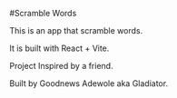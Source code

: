 #Scramble Words

This is an app that scramble words.

It is built with React + Vite.

Project Inspired by a friend.

Built by Goodnews Adewole aka Gladiator.